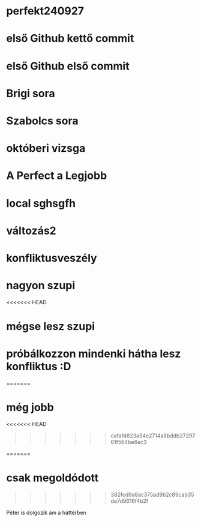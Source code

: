 # perfekt240927

# első Github kettő commit


# első Github első commit

# Brigi sora
# Szabolcs sora
# októberi vizsga 
# A Perfect a Legjobb

# local sghsgfh

# változás2
# konfliktusveszély

# nagyon szupi
<<<<<<< HEAD
# mégse lesz szupi 
# próbálkozzon mindenki hátha lesz konfliktus :D

=======
# még jobb
<<<<<<< HEAD
>>>>>>> cafaf4823a54e2714a8bddb2729761f564be6ec3

=======
# csak megoldódott
>>>>>>> 382fcd9a8ac375ad9b2c89cab35de7d9616f4b2f
>>>>>>>
Péter is dolgozik ám a háttérben
